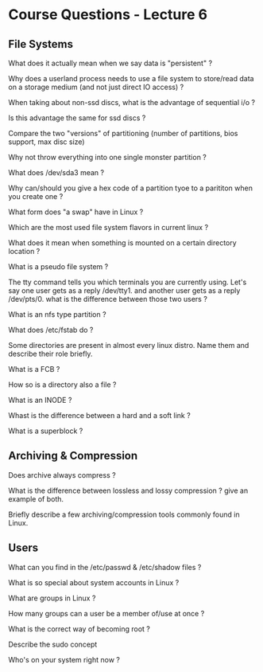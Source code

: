 # Course Questions - Lecture 6

## File Systems

What does it actually mean when we say data is "persistent" ?

Why does a  userland process needs to use a file system to store/read data on a storage medium (and not just direct IO access) ?

When taking about non-ssd discs, what is the advantage of sequential i/o ?

Is this advantage the same for ssd discs ?

Compare the two "versions" of partitioning (number of partitions, bios support, max disc size)

Why not throw everything into one single monster partition ?

What does /dev/sda3 mean ?

Why can/should you give a hex code of a partition tyoe to a parititon when you create one ?

What form does "a swap" have in Linux ?

Which are the most used file system flavors in current linux ?

What does it mean when something is mounted on a certain directory location ?

What is a pseudo file system ?

The tty command tells you which terminals you are currently using. Let's say one user gets as a reply /dev/tty1. and another user gets as a reply /dev/pts/0. what is the difference between those two users ?

What is an nfs type partition ?

What does /etc/fstab do ?

Some directories are present in almost every linux distro. Name them and describe their role briefly.

What is a FCB ?

How so is a directory also a file ?

What is an INODE ?

Whast is the difference between a hard and a soft link ?

What is a superblock ?

## Archiving & Compression

Does archive always compress ?

What is the difference between lossless and lossy compression ? give an example of both.

Briefly describe a few archiving/compression tools commonly found in Linux.

## Users

What can you find in the /etc/passwd & /etc/shadow files ?
> 

What is so special about system accounts in Linux ?
> 

What are groups in Linux ?
> 

How many groups can a user be a member of/use at once ?
> 

What is the correct way of becoming root ?
> 

Describe the sudo concept
> 

Who's on your system right now ?
>
